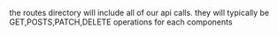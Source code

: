 the routes directory will include all of our api calls. they will typically be GET,POSTS,PATCH,DELETE operations for each components